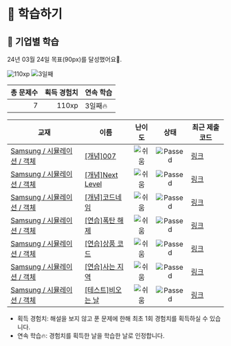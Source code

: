 # 📖 학습하기

## 🚀 기업별 학습
24년 03월 24일 목표(90px)를 달성했어요🥳.

![110xp](https://img.shields.io/badge/EXP-110xp-%235cb85c.svg?for-the-badge)
![3일째](https://img.shields.io/badge/연속학습-3일째-%23E34F26.svg?for-the-badge)

|총 문제수|획득 경험치|연속 학습|
|---:|---:|---|
7|110xp|3일째🔥|

|교재|이름|난이도|상태|최근 제출 코드|
|---|---|:---:|:---:|---|
|[Samsung / 시뮬레이션 / 객체](https://www.codetree.ai/missions?missionId=13)|[[개념]007](https://www.codetree.ai/missions/13/problems/007)|![쉬움][easy]|![Passed][passed]|[링크](https://github.com/essential2189/codetree-TILs/blob/main/240324/007/007.py)|
|[Samsung / 시뮬레이션 / 객체](https://www.codetree.ai/missions?missionId=13)|[[개념]Next Level](https://www.codetree.ai/missions/13/problems/next-level)|![쉬움][easy]|![Passed][passed]|[링크](https://github.com/essential2189/codetree-TILs/blob/main/240324/Next%20Level/next-level.py)|
|[Samsung / 시뮬레이션 / 객체](https://www.codetree.ai/missions?missionId=13)|[[개념]코드네임](https://www.codetree.ai/missions/13/problems/code-name)|![쉬움][easy]|![Passed][passed]|[링크](https://github.com/essential2189/codetree-TILs/blob/main/240324/%EC%BD%94%EB%93%9C%EB%84%A4%EC%9E%84/code-name.py)|
|[Samsung / 시뮬레이션 / 객체](https://www.codetree.ai/missions?missionId=13)|[[연습]폭탄 해제](https://www.codetree.ai/missions/13/problems/bomb-removal)|![쉬움][easy]|![Passed][passed]|[링크](https://github.com/essential2189/codetree-TILs/blob/main/240324/%ED%8F%AD%ED%83%84%20%ED%95%B4%EC%A0%9C/bomb-removal.py)|
|[Samsung / 시뮬레이션 / 객체](https://www.codetree.ai/missions?missionId=13)|[[연습]상품 코드](https://www.codetree.ai/missions/13/problems/product-code)|![쉬움][easy]|![Passed][passed]|[링크](https://github.com/essential2189/codetree-TILs/blob/main/240324/%EC%83%81%ED%92%88%20%EC%BD%94%EB%93%9C/product-code.py)|
|[Samsung / 시뮬레이션 / 객체](https://www.codetree.ai/missions?missionId=13)|[[연습]사는 지역](https://www.codetree.ai/missions/13/problems/where-live)|![쉬움][easy]|![Passed][passed]|[링크](https://github.com/essential2189/codetree-TILs/blob/main/240324/%EC%82%AC%EB%8A%94%20%EC%A7%80%EC%97%AD/where-live.py)|
|[Samsung / 시뮬레이션 / 객체](https://www.codetree.ai/missions?missionId=13)|[[테스트]비오는 날](https://www.codetree.ai/missions/13/problems/rainy-day)|![쉬움][easy]|![Passed][passed]|[링크](https://github.com/essential2189/codetree-TILs/blob/main/240324/%EB%B9%84%EC%98%A4%EB%8A%94%20%EB%82%A0/rainy-day.py)|


* 획득 경험치: 해설을 보지 않고 푼 문제에 한해 최초 1회 경험치를 획득하실 수 있습니다.
* 연속 학습🔥: 경험치를 획득한 날을 학습한 날로 인정합니다.










[b5]: https://img.shields.io/badge/Bronze_5-%235D3E31.svg
[b4]: https://img.shields.io/badge/Bronze_4-%235D3E31.svg
[b3]: https://img.shields.io/badge/Bronze_3-%235D3E31.svg
[b2]: https://img.shields.io/badge/Bronze_2-%235D3E31.svg
[b1]: https://img.shields.io/badge/Bronze_1-%235D3E31.svg
[s5]: https://img.shields.io/badge/Silver_5-%23394960.svg
[s4]: https://img.shields.io/badge/Silver_4-%23394960.svg
[s3]: https://img.shields.io/badge/Silver_3-%23394960.svg
[s2]: https://img.shields.io/badge/Silver_2-%23394960.svg
[s1]: https://img.shields.io/badge/Silver_1-%23394960.svg
[g5]: https://img.shields.io/badge/Gold_5-%23FFC433.svg
[g4]: https://img.shields.io/badge/Gold_4-%23FFC433.svg
[g3]: https://img.shields.io/badge/Gold_3-%23FFC433.svg
[g2]: https://img.shields.io/badge/Gold_2-%23FFC433.svg
[g1]: https://img.shields.io/badge/Gold_1-%23FFC433.svg
[p5]: https://img.shields.io/badge/Platinum_5-%2376DDD8.svg
[p4]: https://img.shields.io/badge/Platinum_4-%2376DDD8.svg
[p3]: https://img.shields.io/badge/Platinum_3-%2376DDD8.svg
[p2]: https://img.shields.io/badge/Platinum_2-%2376DDD8.svg
[p1]: https://img.shields.io/badge/Platinum_1-%2376DDD8.svg
[passed]: https://img.shields.io/badge/Passed-%23009D27.svg
[failed]: https://img.shields.io/badge/Failed-%23D24D57.svg
[easy]: https://img.shields.io/badge/쉬움-%235cb85c.svg?for-the-badge
[medium]: https://img.shields.io/badge/보통-%23FFC433.svg?for-the-badge
[hard]: https://img.shields.io/badge/어려움-%23D24D57.svg?for-the-badge